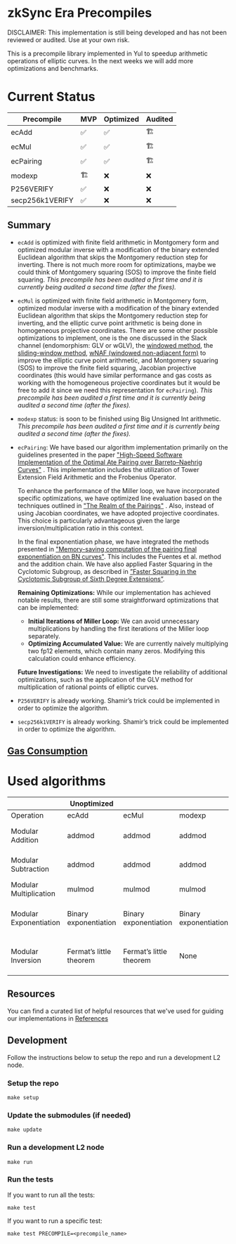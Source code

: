 # zkSync Era Precompiles

DISCLAIMER: This implementation is still being developed and has not been reviewed or audited. Use at your own risk.

This is a precompile library implemented in Yul to speedup arithmetic operations of elliptic curves.
In the next weeks we will add more optimizations and benchmarks.

# Current Status

| Precompile | MVP | Optimized | Audited |
| --- | --- | --- | --- |
| ecAdd | ✅ | ✅ | 🏗️ |
| ecMul | ✅ | ✅ | 🏗️ |
| ecPairing | ✅ | ✅ | 🏗️ |
| modexp | 🏗️ | ❌ | ❌ |
| P256VERIFY | ✅ | ❌ | ❌ |
| secp256k1VERIFY | ✅ | ❌ | ❌ |

## Summary

- `ecAdd` is optimized with finite field arithmetic in Montgomery form and optimized modular inverse with a modification of the binary extended Euclidean algorithm that skips the Montgomery reduction step for inverting. There is not much more room for optimizations, maybe we could think of Montgomery squaring (SOS) to improve the finite field squaring. *This precompile has been audited a first time and it is currently being audited a second time (after the fixes).*
- `ecMul` is optimized with finite field arithmetic in Montgomery form, optimized modular inverse with a modification of the binary extended Euclidean algorithm that skips the Montgomery reduction step for inverting, and the elliptic curve point arithmetic is being done in homogeneous projective coordinates. There are some other possible optimizations to implement, one is the one discussed in the Slack channel (endomorphism: GLV or wGLV), the [windowed method](https://en.wikipedia.org/wiki/Elliptic_curve_point_multiplication#Windowed_method), the [sliding-window method](https://en.wikipedia.org/wiki/Elliptic_curve_point_multiplication#Sliding-window_method), [wNAF (windowed non-adjacent form)](https://en.wikipedia.org/wiki/Elliptic_curve_point_multiplication#w-ary_non-adjacent_form_(wNAF)_method) to improve the elliptic curve point arithmetic, and Montgomery squaring (SOS) to improve the finite field squaring, Jacobian projective coordinates (this would have similar performance and gas costs as working with the homogeneous projective coordinates but it would be free to add it since we need this representation for `ecPairing`). *This precompile has been audited a first time and it is currently being audited a second time (after the fixes).*
- `modexp` status: is soon to be finished using Big Unsigned Int arithmetic. *This precompile has been audited a first time and it is currently being audited a second time (after the fixes).*
- `ecPairing`:
    We have based our algorithm implementation primarily on the guidelines presented in the paper ["High-Speed Software Implementation of the Optimal Ate Pairing over Barreto–Naehrig Curves"](https://eprint.iacr.org/2010/354.pdf) . This implementation includes the utilization of Tower Extension Field Arithmetic and the Frobenius Operator.

    To enhance the performance of the Miller loop, we have incorporated specific optimizations, we have optimized line evaluation based on the techniques outlined in ["The Realm of the Pairings"](https://eprint.iacr.org/2013/722.pdf) . Also, instead of using Jacobian coordinates, we have adopted projective coordinates. This choice is particularly advantageous given the large inversion/multiplication ratio in this context.

    In the final exponentiation phase, we have integrated the methods presented in ["Memory-saving computation of the pairing final exponentiation on BN curves"](https://eprint.iacr.org/2015/192.pdf). This includes the Fuentes et al. method and the addition chain. We have also applied Faster Squaring in the Cyclotomic Subgroup, as described in [”Faster Squaring in the Cyclotomic Subgroup of Sixth Degree Extensions”](https://eprint.iacr.org/2009/565.pdf).

    **Remaining Optimizations:** While our implementation has achieved notable results, there are still some straightforward optimizations that can be implemented:

    - **Initial Iterations of Miller Loop:** We can avoid unnecessary multiplications by handling the first iterations of the Miller loop separately.
    - **Optimizing Accumulated Value:** We are currently naively multiplying two fp12 elements, which contain many zeros. Modifying this calculation could enhance efficiency.

    **Future Investigations:**  We need to investigate the reliability of additional optimizations, such as the application of the GLV method for multiplication of rational points of elliptic curves.
- `P256VERIFY` is already working. Shamir’s trick could be implemented in order to optimize the algorithm.
- `secp256k1VERIFY` is already working. Shamir’s trick could be implemented in order to optimize the algorithm.

## [Gas Consumption](./docs/gas_consumption.md)

# Used algorithms

|  | Unoptimized |  |  | Optimized |  |  |
| --- | --- | --- | --- | --- | --- | --- |
| Operation | ecAdd | ecMul | modexp | ecAdd | ecMul | modexp |
| Modular Addition | addmod | addmod | addmod | addmod + Montgomery form | addmod + Montgomery form | addmod + Montgomery form |
| Modular Subtraction | addmod | addmod | addmod | addmod + Montgomery form | addmod + Montgomery form | addmod + Montgomery form |
| Modular Multiplication | mulmod | mulmod | mulmod | Montgomery multiplication | Montgomery multiplication | Montgomery multiplication |
| Modular Exponentiation | Binary exponentiation | Binary exponentiation | Binary exponentiation | Binary exponentiation + Montgomery form | Binary exponentiation + Montgomery form | Binary exponentiation + Montgomery form |
| Modular Inversion | Fermat’s little theorem | Fermat’s little theorem | None | Binary Extended GCD + Montgomery form | Binary Extended GCD + Montgomery form |  |

## Resources

You can find a curated list of helpful resources that we've used for guiding our implementations in [References](./References.md)

## Development

Follow the instructions below to setup the repo and run a development L2 node.

### Setup the repo

```
make setup
```

### Update the submodules (if needed)

```
make update
```

### Run a development L2 node

```
make run
```

### Run the tests

If you want to run all the tests:

```
make test
```

If you want to run a specific test:

```
make test PRECOMPILE=<precompile_name>
```
